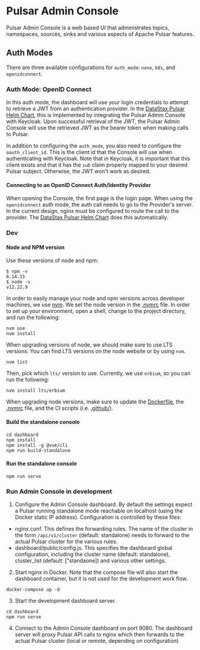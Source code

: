 # Pulsar Admin Console

Pulsar Admin Console is a web based UI that administrates topics, namespaces, sources, sinks and various aspects of Apache Pulsar features.

## Auth Modes
There are three available configurations for `auth_mode`: `none`, `k8s`, and `openidconnect`.

### Auth Mode: OpenID Connect
In this auth mode, the dashboard will use your login credentials to attempt to retrieve a JWT from an authentication
provider. In the [DataStax Pulsar Helm Chart](https://github.com/datastax/pulsar-helm-chart), this is implemented by
integrating the Pulsar Admin Console with Keycloak. Upon successful retrieval of the JWT, the Pulsar Admin Console will
use the retrieved JWT as the bearer token when making calls to Pulsar.

In addition to configuring the `auth_mode`, you also need to configure the `oauth_client_id`. This is the client id that
the Console will use when authenticating with Keycloak. Note that in Keycloak, it is important that this client exists
and that it has the `sub` claim properly mapped to your desired Pulsar subject. Otherwise, the JWT won't work as desired.

#### Connecting to an OpenID Connect Auth/Identity Provider
When opening the Console, the first page is the login page. When using the `openidconnect` auth mode, the auth call
needs to go to the Provider's server. In the current design, nginx must be configured to route the call to the provider.
The [DataStax Pulsar Helm Chart](https://github.com/datastax/pulsar-helm-chart) does this automatically.

### Dev
#### Node and NPM version
Use these versions of node and npm:
```
$ npm -v
6.14.15
$ node -v
v12.22.9
```

In order to easily manage your node and npm versions across developer machines, we use [nvm](https://github.com/nvm-sh/nvm). We set the node version in the [.nvmrc](./.nvmrc) file. In order to set up your environment, open a shell, change to the project directory, and run the following:

```shell
nvm use
nvm install
```

When upgrading versions of node, we should make sure to use LTS versions. You can find LTS versions on the node website or by using `nvm`.

```shell
nvm list
```

Then, pick which `lts/` version to use. Currently, we use `erbium`, so you can run the following:

```shell
nvm install lts/erbium
```

When upgrading node versions, make sure to update the [Dockerfile](./Dockerfile), the [.nvmrc](./.nvmrc) file, and the CI scripts (i.e. [.github/](./github/)).

#### Build the standalone console
```
cd dashboard
npm install
npm install -g @vue/cli
npm run build-standalone
```

#### Run the standalone console 
```
npm run serve
```

### Run Admin Console in development

1. Configure the Admin Console dashboard. By default the settings expect a Pulsar running standalone mode reachable on localhost (using the Docker static IP address). Configuration is controlled by these files:

* nginx.conf. This defines the forwarding rules. The name of the cluster in the form `/api/v1/cluster` (default: standalone) needs to forward to the actual Pulsar cluster for the various rules.
* dashboard/public/config.js. This specifies the dashboard global configuration, including the cluster name (default: standalone), cluster_list (default: ["standaone]) and various other settings.

2. Start nginx in Docker. Note that the compose file will also start the dashboard container, but it is not used for the development work flow.

```
docker-compose up -d
```

3. Start the development dashboard server.

```
cd dashboard
npm run serve
```

4. Connect to the Admin Console dashboard on port 9080. The dashboard server will proxy Pulsar API calls to nginx which then forwards to the actual Pulsar cluster (local or remote, depending on configuration)
